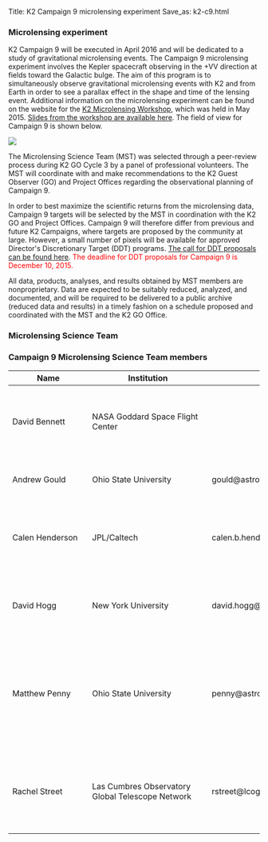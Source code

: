 Title: K2 Campaign 9 microlensing experiment
Save_as: k2-c9.html

### Microlensing experiment

K2 Campaign 9 will be executed in April 2016 and will be dedicated to
a study of gravitational microlensing events. The Campaign 9
microlensing experiment involves the Kepler spacecraft observing in
the +VV direction at fields toward the Galactic bulge. The aim of this
program is to simultaneously observe gravitational microlensing events
with K2 and from Earth in order to see a parallax effect in the shape
and time of the lensing event. Additional information on the
microlensing experiment can be found on the website for the
[K2 Microlensing Workshop](http://keplerscience.arc.nasa.gov/K2MicrolensingWorkshop/),
which was held in May 2015.
[Slides from the workshop are available here](https://www.dropbox.com/sh/by07zmun9e9m7l7/AABvWyEtYOpRbxLVDqvLsgKRa?dl=0).
The field of view for Campaign 9 is shown below.

<img class="img-responsive" style="max-width:57%;" src="http://keplerscience.arc.nasa.gov/K2/images/Field9/field9-final.png">


The Microlensing Science Team (MST) was selected through a peer-review process during K2 GO Cycle 3 by a panel of professional volunteers.  The MST will coordinate with and make recommendations to the K2 Guest Observer (GO) and Project Offices regarding the observational planning of Campaign 9.

In order to best maximize the scientific returns from the microlensing data, Campaign 9 targets will be selected by the MST in coordination with the K2 GO and Project Offices. Campaign 9 will therefore differ from previous and future K2 Campaigns, where targets are proposed by the community at large. However, a small number of pixels will be available for approved Director's Discretionary Target (DDT) programs.  [The call for DDT proposals can be found here](k2-ddt.html).   <font color=red>The deadline for DDT proposals for Campaign 9 is December 10, 2015.</font>

All data, products, analyses, and results obtained by MST members are nonproprietary. Data are expected to be suitably reduced, analyzed, and documented, and will be required to be delivered to a public archive (reduced data and results) in a timely fashion on a schedule proposed and coordinated with the MST and the K2 GO Office.

### Microlensing Science Team

<div class="panel panel-primary">
  <div class="panel-heading">
    <h3 class="panel-title">Campaign 9 Microlensing Science Team members</h3>
  </div>
  <div class="panel-body">

<table class="table table-striped table-hover">

  <thead>
    <tr>
    <th>Name </th>
	<th>Institution</th>
	<th>Email</th>
      <th>Title</th>
    </tr>
  </thead>
  
  <tdata>

 <tr>
 <td style="min-width: 9em;">
David Bennett
</td>
  <td style="min-width: 14em;">
NASA Goddard Space Flight Center
</td>
<td style="min-width: 18em;">

</td>
  <td>
K2 Microlensing Campaign Photometry and Light Curve Analysis
</td>
  <td>
<a href="data/campaigns/c9/GO9058_Bennett.pdf" class="btn
      btn-primary btn-xs"><i class="fa fa-download fa-margin"></i>
      abstract</a>
  </td>
  </tr>

<tr>
<td>
Andrew Gould
</td>
<td>
Ohio State University
</td>
<td>
gould@astronomy.ohio-state.edu
</td>
  <td>
  Real Time Microlensing Support for K2 C9
  </td>
  <td>
<a href="data/campaigns/c9/GO9023_Gould.pdf" class="btn
      btn-primary btn-xs"><i class="fa fa-download fa-margin"></i>
      abstract</a>
  </td>
  </tr>

<tr>
<td>
Calen Henderson
</td>
<td>
JPL/Caltech
</td>
<td>
calen.b.henderson@jpl.nasa.gov
</td>
  <td>
High-resolution Near-infrared Follow-up of K2 Microlensing Systems
</td>
  <td>
<a href="data/campaigns/c9/GO9064_Henderson.pdf" class="btn
      btn-primary btn-xs"><i class="fa fa-download fa-margin"></i>
      abstract</a>
  </td>
  </tr>

<tr>
<td>
David Hogg
</td>
<td>
New York University
</td>
<td>
david.hogg@nyu.edu
</td>
  <td>
Ultra-precise photometry in crowded fields: A self-calibration approach
</td>
  <td>
<a href="data/campaigns/c9/GO9067_Hogg.pdf" class="btn
      btn-primary btn-xs"><i class="fa fa-download fa-margin"></i>
      abstract</a>
  </td>
  </tr>

<tr>
<td>
Matthew Penny
</td>
<td>
Ohio State University
</td>
<td>
penny@astronomy.ohio-state.edu
</td>
  <td>
Free-Floating and Bound Planet Mass Measurements with K2: Ground- and Space-Based Photometry, Event Detection and Modeling
</td>
  <td>
<a href="data/campaigns/c9/GO9047_Penny.pdf" class="btn
      btn-primary btn-xs"><i class="fa fa-download fa-margin"></i>
      abstract</a>
  </td>
  </tr>

<tr>
<td>
Rachel Street
</td>
<td>
Las Cumbres Observatory Global Telescope Network
</td>
<td>
rstreet@lcogt.net
</td>
  <td>
A Coordinated Approach to K2/Campaign 9: Microlensing Data Reduction and Analysis.
</td>
  <td>
<a href="data/campaigns/c9/GO9078_Street.pdf" class="btn
      btn-primary btn-xs"><i class="fa fa-download fa-margin"></i>
      abstract</a>
  </td>
  </tr>


  </tdata>
</table>

  </div>
  </div>
